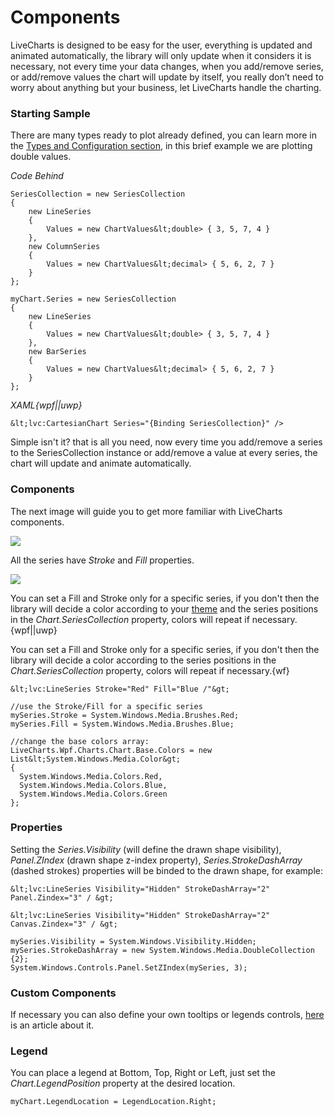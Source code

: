 # Components

LiveCharts is designed to be easy for the user, everything is updated and animated
automatically, the library will only update when it considers it is necessary, not every time 
your data changes, when you add/remove series, or add/remove values the chart will update by itself,
you really don’t need to worry about anything but your business, let LiveCharts handle the charting.

### Starting Sample

There are many types ready to plot already defined, you can learn more in the
[Types and Configuration section](/App/examples/v1/{{sms.platform}}/Types%20and%20Configuration), in 
this brief example we are plotting double values.

*Code Behind*

```{wpf||uwp}
SeriesCollection = new SeriesCollection
{
    new LineSeries
    {
        Values = new ChartValues&lt;double> { 3, 5, 7, 4 }
    },
    new ColumnSeries                
    {
        Values = new ChartValues&lt;decimal> { 5, 6, 2, 7 }
    }
};
```
```{wf}
myChart.Series = new SeriesCollection
{
    new LineSeries
    {
        Values = new ChartValues&lt;double> { 3, 5, 7, 4 }
    },
    new BarSeries                
    {
        Values = new ChartValues&lt;decimal> { 5, 6, 2, 7 }
    }
};
```

*XAML{wpf||uwp}*

```{?wpf||uwp}
&lt;lvc:CartesianChart Series="{Binding SeriesCollection}" />
```

Simple isn't it? that is all you need, now every time you add/remove a series to the SeriesCollection 
instance or add/remove a value at every series, the chart will update and animate automatically.

### Components

The next image will guide you to get more familiar with LiveCharts components.

![](https://raw.githubusercontent.com/Live-Charts/WebSiteDocs/master/v1/Resources/components.png)

All the series have *Stroke* and *Fill* properties.

![](https://raw.githubusercontent.com/Live-Charts/WebSiteDocs/master/v1/Resources/strokeandfill.png)

You can set a Fill and Stroke only for a specific series, if you don't then the library will decide a 
color according to your [theme](/App/examples/v1/{{sms.platform}}/Themes") and the series positions in 
the *Chart.SeriesCollection* property, colors will repeat if necessary.{wpf||uwp}

You can set a Fill and Stroke only for a specific series, if you don't then the library will decide a 
color according to the series positions in the *Chart.SeriesCollection* property, colors will
repeat if necessary.{wf}

```{wpf||uwp}
&lt;lvc:LineSeries Stroke="Red" Fill="Blue /"&gt;
```

```{wf}
//use the Stroke/Fill for a specific series
mySeries.Stroke = System.Windows.Media.Brushes.Red;
mySeries.Fill = System.Windows.Media.Brushes.Blue;

//change the base colors array:
LiveCharts.Wpf.Charts.Chart.Base.Colors = new List&lt;System.Windows.Media.Color&gt;
{
  System.Windows.Media.Colors.Red,
  System.Windows.Media.Colors.Blue,
  System.Windows.Media.Colors.Green
};
```

### Properties

Setting the *Series.Visibility* (will define the drawn shape visibility), 
*Panel.ZIndex* (drawn shape z-index property), *Series.StrokeDashArray* (dashed strokes) properties
will be binded to the drawn shape, for example:

```{wpf}
&lt;lvc:LineSeries Visibility="Hidden" StrokeDashArray="2" Panel.Zindex="3" / &gt;
```

```{uwp}
&lt;lvc:LineSeries Visibility="Hidden" StrokeDashArray="2" Canvas.Zindex="3" / &gt;
```

```{wf}
mySeries.Visibility = System.Windows.Visibility.Hidden;
mySeries.StrokeDashArray = new System.Windows.Media.DoubleCollection {2};
System.Windows.Controls.Panel.SetZIndex(mySeries, 3);
```

### Custom Components

If necessary you can also define your own tooltips or legends controls,
[here](/App/examples/v1/{{sms.platform}}/Customizing%20Tooltips) is an article about it.


### Legend

You can place a legend at Bottom, Top, Right or Left, just set the *Chart.LegendPosition* property 
at the desired location.

```
myChart.LegendLocation = LegendLocation.Right;
```